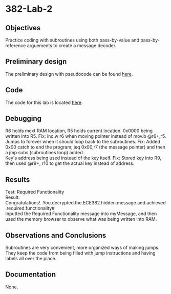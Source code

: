 382-Lab-2
=========

Objectives
----------
Practice coding with subroutines using both pass-by-value and pass-by-reference arguements to create a message decoder.

Preliminary design
------------------
The preliminary design with pseudocode can be found [here](https://raw.githubusercontent.com/SeanGavan/382-Lab-2/master/images/flowchart.png).

Code
----
The code for this lab is located [here](https://raw.githubusercontent.com/SeanGavan/382-Lab-2/master/code/Decrypt.asm).

Debugging
---------
R6 holds mext RAM location, R5 holds current location. 0x0000 being written into R5. Fix: inc.w r6 when moving pointer instead of mov.b @r6+,r5.  
Jumps to forever when it should loop back to the subroutines. Fix: Added 0x00 catch to end the program; jeq 0x00,r7 (the message pointer) and then a jmp subs (subroutines loop) added.  
Key's address being used instead of the key itself. Fix: Stored key into R9, then used @r9+, r10 to get the actual key instead of address.


Results
-------
Test: Required Functionality  
Result: Congratulations!..You.decrypted.the.ECE382.hidden.message.and.achieved.required.functionality#  
Inputted the Required Functionality message into myMessage, and then used the memory browser to observe what was being written into RAM.

Observations and Conclusions
----------------------------
Subroutines are very convenient, more organized ways of making jumps. They keep the code from being filled with jump instructions and having labels all over the place.

Documentation
-------------
None.

